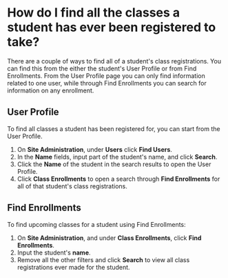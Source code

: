 # How do I find all the classes a student has ever been registered to take?

There are a couple of ways to find all of a student's class registrations. You can find this from the either the student's User Profile or from Find Enrollments. From the User Profile page you can only find information related to one user, while through Find Enrollments you can search for information on any enrollment.

## User Profile

To find all classes a student has been registered for, you can start from the User Profile. 

1. On **Site Administration**, under **Users** click **Find Users**. 
1. In the **Name** fields, input part of the student's name, and click **Search**. 
1. Click the **Name** of the student in the search results to open the User Profile. 
1. Click **Class Enrollments** to open a search through **Find Enrollments** for all of that student's class registrations.

## Find Enrollments

To find upcoming classes for a student using Find Enrollments:

1. On **Site Administration**, and under **Class Enrollments**, click **Find Enrollments**. 
1. Input the student's **name**. 
1. Remove all the other filters and click **Search** to view all class registrations ever made for the student.